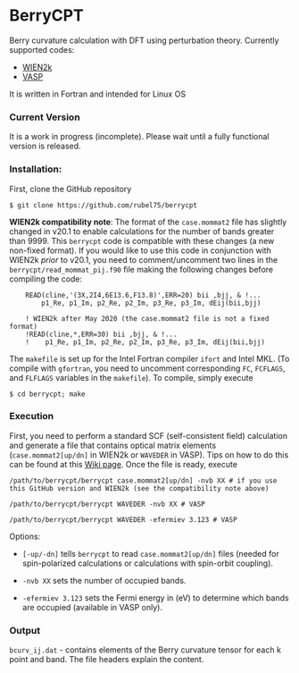 # BerryCPT
Berry curvature calculation with DFT using perturbation theory. Currently supported codes:
* [WIEN2k](http://www.wien2k.at)
* [VASP](https://www.vasp.at)

It is written in Fortran and intended for Linux OS

### Current Version

It is a work in progress (incomplete). Please wait until a fully functional version is released.


### Installation:
First, clone the GitHub repository

`$ git clone https://github.com/rubel75/berrycpt`

**WIEN2k compatibility note**:
The format of the `case.mommat2` file has slightly changed in v20.1 to enable calculations for the number of bands greater than 9999. This `berrycpt` code is compatible with these changes (a new non-fixed format). If you would like to use this code in conjunction with WIEN2k _prior_ to v20.1, you need to comment/uncomment two lines in the `berrycpt/read_mommat_pij.f90` file making the following changes before compiling the code:

```
    READ(cline,'(3X,2I4,6E13.6,F13.8)',ERR=20) bii ,bjj, & !...
        p1_Re, p1_Im, p2_Re, p2_Im, p3_Re, p3_Im, dEij(bii,bjj)
    
    ! WIEN2k after May 2020 (the case.mommat2 file is not a fixed format)
    !READ(cline,*,ERR=30) bii ,bjj, & !...
    !    p1_Re, p1_Im, p2_Re, p2_Im, p3_Re, p3_Im, dEij(bii,bjj)
```

The `makefile` is set up for the Intel Fortran compiler `ifort` and Intel MKL. (To compile with `gfortran`, you need to uncomment corresponding `FC`, `FCFLAGS`, and `FLFLAGS` variables in the `makefile`). To compile, simply execute

`$ cd berrycpt; make`


### Execution
First, you need to perform a standard SCF (self-consistent field) calculation and generate a file that contains optical matrix elements (`case.mommat2[up/dn]` in WIEN2k or `WAVEDER` in VASP). Tips on how to do this can be found at this [Wiki page](https://github.com/rubel75/mstar/wiki). Once the file is ready, execute

`/path/to/berrycpt/berrycpt case.mommat2[up/dn] -nvb XX # if you use this GitHub version and WIEN2k (see the compatibility note above)`

`/path/to/berrycpt/berrycpt WAVEDER -nvb XX # VASP`

`/path/to/berrycpt/berrycpt WAVEDER -efermiev 3.123 # VASP`

Options:

  * `[-up/-dn]` tells `berrycpt` to read `case.mommat2[up/dn]` files (needed for spin-polarized calculations or calculations with spin-orbit coupling).

  * `-nvb XX` sets the number of occupied bands.

  * `-efermiev 3.123` sets the Fermi energy in (eV) to determine which bands are occupied (available in VASP only).


### Output

`bcurv_ij.dat` - contains elements of the Berry curvature tensor for each k point and band. The file headers explain the content.